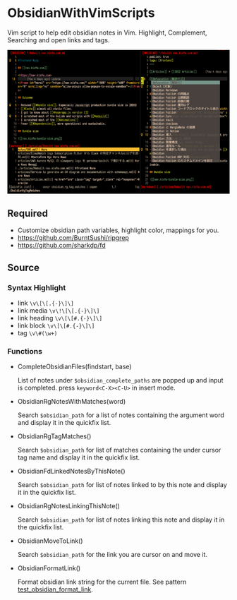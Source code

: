 # ObsidianWithVimScripts

Vim script to help edit obsidian notes in Vim. Highlight, Complement, Searching and open links and tags.

![](./docs/image.png)

## Required

- Customize obsidian path variables, highlight color, mappings for you.
- <https://github.com/BurntSushi/ripgrep>
- <https://github.com/sharkdp/fd>

## Source

### Syntax Highlight

- link `\v\[\[.{-}\]\]`
- link media `\v\!\[\[.{-}\]\]`
- link heading `\v\[\[#.{-}\]\]`
- link block `\v\[\[#.{-}\]\]`
- tag `\v\#(\w+)`

### Functions

- CompleteObsidianFiles(findstart, base)

  List of notes under `$obsidian_complete_paths` are popped up and input is completed. press `keyword<C-X><C-U>` in insert mode.

- ObsidianRgNotesWithMatches(word)

  Search `$obsidian_path` for a list of notes containing the argument word and display it in the quickfix list.

- ObsidianRgTagMatches()

  Search `$obsidian_path` for list of matches containing the under cursor tag name and display it in the quickfix list.

- ObsidianFdLinkedNotesByThisNote()

  Search `$obsidian_path` for list of notes linked to by this note and display it in the quickfix list.

- ObsidianRgNotesLinkingThisNote()

  Search `$obsidian_path` for list of notes linking this note and display it in the quickfix list.

- ObsidianMoveToLink()

  Search `$obsidian_path` for the link you are cursor on and move it.

- ObsidianFormatLink()

  Format obsidian link string for the current file. See pattern [test_obsidian_format_link](./docs/test_obsidian_format_link).
